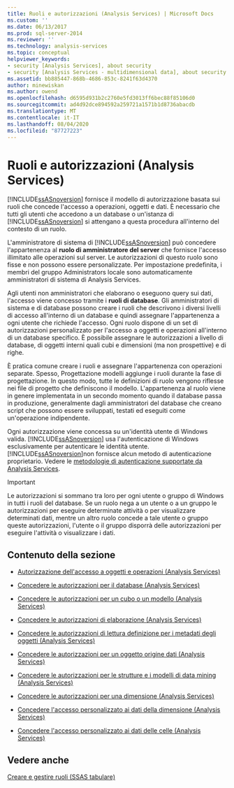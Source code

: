```yaml
---
title: Ruoli e autorizzazioni (Analysis Services) | Microsoft Docs
ms.custom: ''
ms.date: 06/13/2017
ms.prod: sql-server-2014
ms.reviewer: ''
ms.technology: analysis-services
ms.topic: conceptual
helpviewer_keywords:
- security [Analysis Services], about security
- security [Analysis Services - multidimensional data], about security
ms.assetid: bb885447-868b-4686-853c-8241f63d4370
author: minewiskan
ms.author: owend
ms.openlocfilehash: d6595d931b2c2760e5fd3013ff6bec88f85106d0
ms.sourcegitcommit: ad4d92dce894592a259721a1571b1d8736abacdb
ms.translationtype: MT
ms.contentlocale: it-IT
ms.lasthandoff: 08/04/2020
ms.locfileid: "87727223"
---
```

# <a name="roles-and-permissions-analysis-services"></a>Ruoli e autorizzazioni (Analysis Services)
  [!INCLUDE[ssASnoversion](../../includes/ssasnoversion-md.md)] fornisce il modello di autorizzazione basata sui ruoli che concede l'accesso a operazioni, oggetti e dati. È necessario che tutti gli utenti che accedono a un database o un'istanza di [!INCLUDE[ssASnoversion](../../includes/ssasnoversion-md.md)] si attengano a questa procedura all'interno del contesto di un ruolo.  
  
 L'amministratore di sistema di [!INCLUDE[ssASnoversion](../../includes/ssasnoversion-md.md)] può concedere l'appartenenza al **ruolo di amministratore del server** che fornisce l'accesso illimitato alle operazioni sul server. Le autorizzazioni di questo ruolo sono fisse e non possono essere personalizzate. Per impostazione predefinita, i membri del gruppo Administrators locale sono automaticamente amministratori di sistema di Analysis Services.  
  
 Agli utenti non amministratori che elaborano o eseguono query sui dati, l'accesso viene concesso tramite i **ruoli di database**. Gli amministratori di sistema e di database possono creare i ruoli che descrivono i diversi livelli di accesso all'interno di un database e quindi assegnare l'appartenenza a ogni utente che richiede l'accesso. Ogni ruolo dispone di un set di autorizzazioni personalizzato per l'accesso a oggetti e operazioni all'interno di un database specifico. È possibile assegnare le autorizzazioni a livello di database, di oggetti interni quali cubi e dimensioni (ma non prospettive) e di righe.  
  
 È pratica comune creare i ruoli e assegnare l'appartenenza con operazioni separate. Spesso, Progettazione modelli aggiunge i ruoli durante la fase di progettazione. In questo modo, tutte le definizioni di ruolo vengono riflesse nei file di progetto che definiscono il modello. L'appartenenza al ruolo viene in genere implementata in un secondo momento quando il database passa in produzione, generalmente dagli amministratori del database che creano script che possono essere sviluppati, testati ed eseguiti come un'operazione indipendente.  
  
 Ogni autorizzazione viene concessa su un'identità utente di Windows valida. [!INCLUDE[ssASnoversion](../../includes/ssasnoversion-md.md)] usa l'autenticazione di Windows esclusivamente per autenticare le identità utente. [!INCLUDE[ssASnoversion](../../includes/ssasnoversion-md.md)]non fornisce alcun metodo di autenticazione proprietario. Vedere le [metodologie di autenticazione supportate da Analysis Services](../instances/authentication-methodologies-supported-by-analysis-services.md).  
  
> [!IMPORTANT]  
>  Le autorizzazioni si sommano tra loro per ogni utente o gruppo di Windows in tutti i ruoli del database. Se un ruolo nega a un utente o a un gruppo le autorizzazioni per eseguire determinate attività o per visualizzare determinati dati, mentre un altro ruolo concede a tale utente o gruppo queste autorizzazioni, l'utente o il gruppo disporrà delle autorizzazioni per eseguire l'attività o visualizzare i dati.  
  
## <a name="in-this-section"></a>Contenuto della sezione  
  
-   [Autorizzazione dell'accesso a oggetti e operazioni &#40;Analysis Services&#41;](authorizing-access-to-objects-and-operations-analysis-services.md)  
  
-   [Concedere le autorizzazioni per il database &#40;Analysis Services&#41;](grant-database-permissions-analysis-services.md)  
  
-   [Concedere le autorizzazioni per un cubo o un modello &#40;Analysis Services&#41;](grant-cube-or-model-permissions-analysis-services.md)  
  
-   [Concedere le autorizzazioni di elaborazione &#40;Analysis Services&#41;](grant-process-permissions-analysis-services.md)  
  
-   [Concedere le autorizzazioni di lettura definizione per i metadati degli oggetti &#40;Analysis Services&#41;](grant-read-definition-permissions-on-object-metadata-analysis-services.md)  
  
-   [Concedere le autorizzazioni per un oggetto origine dati &#40;Analysis Services&#41;](grant-permissions-on-a-data-source-object-analysis-services.md)  
  
-   [Concedere le autorizzazioni per le strutture e i modelli di data mining &#40;Analysis Services&#41;](grant-permissions-on-data-mining-structures-and-models-analysis-services.md)  
  
-   [Concedere le autorizzazioni per una dimensione &#40;Analysis Services&#41;](grant-permissions-on-a-dimension-analysis-services.md)  
  
-   [Concedere l'accesso personalizzato ai dati della dimensione &#40;Analysis Services&#41;](grant-custom-access-to-dimension-data-analysis-services.md)  
  
-   [Concedere l'accesso personalizzato ai dati delle celle &#40;Analysis Services&#41;](grant-custom-access-to-cell-data-analysis-services.md)  
  
## <a name="see-also"></a>Vedere anche  
 [Creare e gestire ruoli &#40;SSAS tabulare&#41;](../tabular-models/roles-ssas-tabular.md)  
  
  
